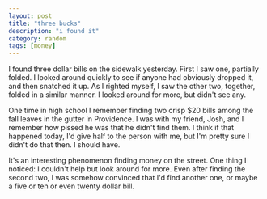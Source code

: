 ```yaml
---
layout: post
title: "three bucks"
description: "i found it"
category: random
tags: [money]
---
```


I found three dollar bills on the sidewalk yesterday. First I saw one,
partially folded. I looked around quickly to see if anyone had
obviously dropped it, and then snatched it up. As I righted myself, I
saw the other two, together, folded in a similar manner. I looked
around for more, but didn't see any.

One time in high school I remember finding two crisp $20 bills among
the fall leaves in the gutter in Providence. I was with my friend,
Josh, and I remember how pissed he was that he didn't find them. I
think if that happened today, I'd give half to the person with me, but
I'm pretty sure I didn't do that then. I should have.

It's an interesting phenomenon finding money on the street. One thing
I noticed: I couldn't help but look around for more. Even after
finding the second two, I was somehow convinced that I'd find another
one, or maybe a five or ten or even twenty dollar bill.
